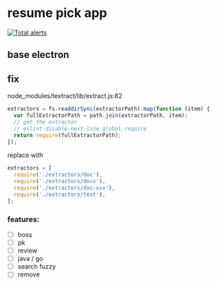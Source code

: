# resume pick app

[![Total alerts](https://img.shields.io/lgtm/alerts/g/guissy/resume-pick-app.svg?logo=lgtm&logoWidth=18)](https://lgtm.com/projects/g/guissy/resume-pick-app/alerts/)

## base electron

## fix

node_modules/textract/lib/extract.js:82

```js
extractors = fs.readdirSync(extractorPath).map(function (item) {
  var fullExtractorPath = path.join(extractorPath, item);
  // get the extractor
  // eslint-disable-next-line global-require
  return require(fullExtractorPath);
});
```

replace with

```js
extractors = [
  require('./extractors/doc'),
  require('./extractors/docx'),
  require('./extractors/doc-osx'),
  require('./extractors/text'),
];
```

### features:

- [ ] boss
- [ ] pk
- [ ] review
- [ ] java / go
- [ ] search fuzzy
- [ ] remove
